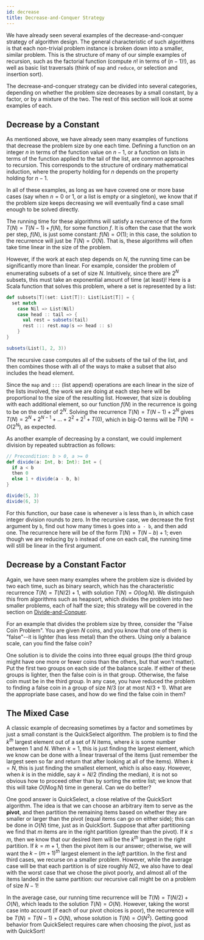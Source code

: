 ```yaml
---
id: decrease
title: Decrease-and-Conquer Strategy
---
```


We have already seen several examples of the decrease-and-conquer strategy of algorithm design.
The general characteristic of such algorithms is that each non-trivial problem instance is broken down into a smaller, similar problem.
This is the structure of many of our simple examples of recursion, such as the factorial function (compute $n!$ in terms of $(n-1)!$), as well as basic list traversals (think of `map` and `reduce`, or selection and insertion sort).

The decrease-and-conquer strategy can be divided into several categories, depending on whether the problem size decreases by a small constant, by a factor, or by a mixture of the two. The rest of this section will look at some examples of each.

## Decrease by a Constant

As mentioned above, we have already seen many examples of functions that decrease the problem size by one each time.
Defining a function on an integer $n$ in terms of the function value on $n-1$, or a function on lists in terms of the function applied to the tail of the list, are common approaches to recursion.
This corresponds to the structure of ordinary mathematical induction, where the property holding for $n$ depends on the property holding for $n-1$.

In all of these examples, as long as we have covered one or more base cases (say when $n=0$ or 1, or a list is empty or a singleton), we know that if the problem size keeps decreasing we will eventually find a case small enough to be solved directly.

The running time for these algorithms will satisfy a recurrence of the form $T(N) = T(N-1) + f(N)$, for some function $f$.
It is often the case that the work per step, $f(N)$, is just some constant: $f(N) = O(1)$; in this case, the solution to the recurrence will just be $T(N) = O(N)$.
That is, these algorithms will often take time linear in the size of the problem.

However, if the work at each step depends on $N$, the running time can be significantly more than linear.
For example, consider the problem of enumerating subsets of a set of size $N$.
Intuitively, since there are $2^N$ subsets, this must take an exponential amount of time (at least)!
Here is a Scala function that solves this problem, where a set is represented by a list:
```scala mdoc
def subsets[T](set: List[T]): List[List[T]] = {
  set match
    case Nil => List(Nil)
    case head :: tail => {
      val rest = subsets(tail)
      rest ::: rest.map(s => head :: s)
    }
}

subsets(List(1, 2, 3))
```
The recursive case computes all of the subsets of the tail of the list, and then combines those with all of the ways to make a subset that also includes the head element.

Since the `map` and `:::` (list append) operations are each linear in the size of the lists involved, the work we are doing at each step here will be proportional to the size of the resulting list.
However, that size is doubling with each additional element, so our function $f(N)$ in the recurrence is going to be on the order of $2^N$.
Solving the recurrence $T(N) = T(N-1) + 2^N$ gives $T(N) = 2^N + 2^{N-1} + \ldots + 2^2 + 2^1 + T(0)$, which in big-O terms will be $T(N) = O(2^N)$, as expected.

As another example of decreasing by a constant, we could implement division by repeated subtraction as follows:
```scala mdoc
// Precondition: b > 0, a >= 0
def divide(a: Int, b: Int): Int = {
  if a < b
  then 0
  else 1 + divide(a - b, b)
}

divide(5, 3)
divide(6, 3)
```
For this function, our base case is whenever `a` is less than `b`, in which case integer division rounds to zero.
In the recursive case, we decrease the first argument by `b`, find out how many times `b` goes into `a - b`, and then add one.
The recurrence here will be of the form $T(N) = T(N - b) + 1$; even though we are reducing by `b` instead of one on each call, the running time will still be linear in the first argument.

## Decrease by a Constant Factor

Again, we have seen many examples where the problem size is divided by two each time, such as binary search, which has the characteristic recurrence $T(N) = T(N/2) + 1$, with solution $T(N)=O(\log N)$.
We distinguish this from algorithms such as heapsort, which divides the problem into _two_ smaller problems, each of half the size; this strategy will be covered in the section on [Divide-and-Conquer](./divide.md).

For an example that divides the problem size by three, consider the "False Coin Problem".
You are given $N$ coins, and you know that one of them is "false"--it is lighter (has less metal) than the others.
Using only a balance scale, can you find the false coin?

One solution is to divide the coins into three equal groups (the third group might have one more or fewer coins than the others, but that won't matter).
Put the first two groups on each side of the balance scale.
If either of these groups is lighter, then the false coin is in that group.
Otherwise, the false coin must be in the third group.
In any case, you have reduced the problem to finding a false coin in a group of size $N/3$ (or at most $N/3 + 1$).
What are the appropriate base cases, and how do we find the false coin in them?

## The Mixed Case

A classic example of decreasing sometimes by a factor and sometimes by just a small constant is the QuickSelect algorithm.
The problem is to find the $k^{th}$ largest element out of a set of $N$ items, where $k$ is some number between $1$ and $N$.
When $k=1$, this is just finding the largest element, which we know can be done with a linear traversal of the items (just remember the largest seen so far and return that after looking at all of the items).
When $k=N$, this is just finding the smallest element, which is also easy.
However, when $k$ is in the middle, say $k=N/2$ (finding the median), it is not so obvious how to proceed other than by sorting the entire list; we know that this will take $O(N\log N)$ time in general.
Can we do better?

One good answer is QuickSelect, a close relative of the QuickSort algorithm.
The idea is that we can choose an arbitrary item to serve as the **pivot**, and then partition the remaining items based on whether they are smaller or larger than the pivot (equal items can go on either side); this can be done in $O(N)$ time, just as in QuickSort.
Suppose that after partitioning we find that $m$ items are in the right partition (greater than the pivot).
If $k\leq m$, then we know that our desired item will be the $k^{th}$ largest in the right partition.
If $k=m+1$, then the pivot item is our answer; otherwise, we will want the $k - (m + 1)^{th}$ largest element in the _left_ partition.
In the first and third cases, we recurse on a smaller problem.
However, while the average case will be that each partition is of size roughly $N/2$, we also have to deal with the worst case that we chose the pivot poorly, and almost all of the items landed in the same partition: our recursive call might be on a problem of size $N-1$!

In the average case, our running time recurrence will be $T(N) = T(N/2) + O(N)$, which leads to the solution $T(N) = O(N)$.
However, taking the worst case into account (if each of our pivot choices is poor), the recurrence will be $T(N) = T(N - 1) + O(N)$, whose solution is $T(N) = O(N^2)$.
Getting good behavior from QuickSelect requires care when choosing the pivot, just as with QuickSort!